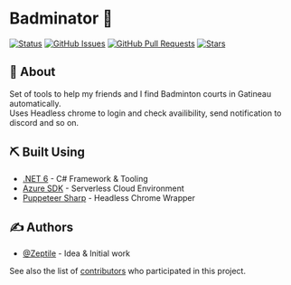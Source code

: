<h1><b> Badminator 🏸</b></h2>
<div>

[![Status](https://img.shields.io/badge/status-active-success.svg)]()
[![GitHub Issues](https://img.shields.io/github/issues/Zeptile/Badminator)](https://github.com/Zeptile/Badminator/issues)
[![GitHub Pull Requests](https://img.shields.io/github/issues-pr/Zeptile/Badminator)](https://github.com/Zeptile/Badminator/pulls)
[![Stars](	https://img.shields.io/github/stars/Zeptile/Badminator)]()
</div>

## 🚀 About <a name = "about"></a>

Set of tools to help my friends and I find Badminton courts in Gatineau automatically.<br>
Uses Headless chrome to login and check availibility, send notification to discord and so on.

## ⛏️ Built Using <a name = "built_using"></a>

- [.NET 6](https://dotnet.microsoft.com/) - C# Framework & Tooling
- [Azure SDK](https://azure.microsoft.com/) - Serverless Cloud Environment
- [Puppeteer Sharp](https://github.com/hardkoded/puppeteer-sharp) - Headless Chrome Wrapper


## ✍️ Authors <a name = "authors"></a>

- [@Zeptile](https://github.com/Zeptile) - Idea & Initial work

See also the list of [contributors](https://github.com/Zeptile/Badminator/contributors) who participated in this project.


